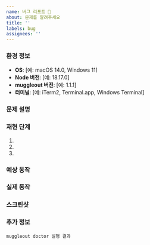 ```yaml
---
name: 버그 리포트 🐛
about: 문제를 알려주세요
title: ''
labels: bug
assignees: ''
---
```


### 환경 정보
- **OS**: [예: macOS 14.0, Windows 11]
- **Node 버전**: [예: 18.17.0]
- **muggleout 버전**: [예: 1.1.1]
- **터미널**: [예: iTerm2, Terminal.app, Windows Terminal]

### 문제 설명
<!-- 무엇이 잘못되었나요? 자세히 설명해주세요 -->

### 재현 단계
1. 
2. 
3. 

### 예상 동작
<!-- 어떻게 되어야 하나요? -->

### 실제 동작
<!-- 실제로 어떻게 되었나요? -->

### 스크린샷
<!-- 가능하면 스크린샷을 첨부해주세요 -->

### 추가 정보
<!-- muggleout doctor 명령어 실행 결과를 붙여넣어주세요 -->
```
muggleout doctor 실행 결과
```